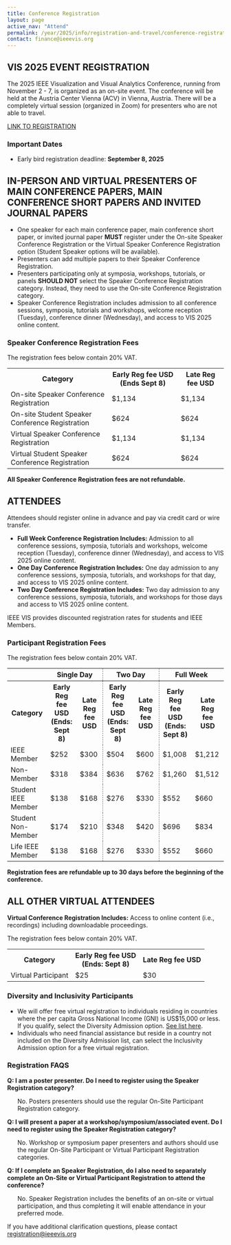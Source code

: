 ```yaml
---
title: Conference Registration
layout: page
active_nav: "Attend"
permalink: /year/2025/info/registration-and-travel/conference-registration
contact: finance@ieeevis.org
---
```


## VIS 2025 EVENT REGISTRATION
The 2025 IEEE Visualization and Visual Analytics Conference, running from November 2 - 7, is organized as an on-site event.
The conference will be held at the Austria Center Vienna (ACV) in Vienna, Austria.
There will be a completely virtual session (organized in Zoom) for presenters who are not able to travel.

<a class="button" href="https://cvent.me/YkREVy" target="_blank"> LINK TO REGISTRATION </a>


### Important Dates
<ul>
<li>Early bird registration deadline: <strong>September 8, 2025</strong></li>
</ul>


## IN-PERSON AND VIRTUAL PRESENTERS OF MAIN CONFERENCE PAPERS, MAIN CONFERENCE SHORT PAPERS AND INVITED JOURNAL PAPERS
<ul>
<li>One speaker for each main conference paper, main conference short paper, or invited journal paper <b>MUST</b> register under the On-site Speaker Conference Registration or the Virtual Speaker Conference Registration option (Student Speaker options will be available).</li>
<li>Presenters can add multiple papers to their Speaker Conference Registration.</li>
<li>Presenters participating only at symposia, workshops, tutorials, or panels <b>SHOULD NOT</b> select the Speaker Conference Registration category. Instead, they need to use the On-site Conference Registration category.</li>
<li>Speaker Conference Registration includes admission to all conference sessions, symposia, tutorials and workshops, welcome reception (Tuesday), conference dinner (Wednesday), and access to VIS 2025 online content.</li>
</ul>


### Speaker Conference Registration Fees

The registration fees below contain 20% VAT.

<table>
<tr>
    <th>Category</th>
    <th>Early Reg fee USD (Ends Sept 8)</th>
    <th>Late Reg fee USD </th>
</tr>
<tr>
    <td>On-site Speaker Conference Registration</td>
    <td>$1,134</td>
    <td>$1,134</td>
</tr>
<tr>
    <td>On-site Student Speaker Conference Registration</td>
    <td>$624</td>
    <td>$624</td>
</tr>
<tr>
    <td>Virtual Speaker Conference Registration</td>
    <td>$1,134</td>
    <td>$1,134</td>
</tr>
<tr>
    <td>Virtual Student Speaker Conference Registration</td>
    <td>$624</td>
    <td>$624</td>
</tr>
</table>

**All Speaker Conference Registration fees are not refundable.**


## ATTENDEES
Attendees should register online in advance and pay via credit card or wire transfer.
<ul>
  <li><b>Full Week Conference Registration Includes:</b> Admission to all conference sessions, symposia, tutorials and workshops, welcome reception (Tuesday), conference dinner (Wednesday), and access to VIS 2025 online content.</li>
<li><b>One Day Conference Registration Includes:</b> One day admission to any conference sessions, symposia, tutorials, and workshops for that day, and access to VIS 2025 online content.</li>
 <li><b>Two Day Conference Registration Includes:</b> Two day admission to any conference sessions, symposia, tutorials, and workshops for those days and access to VIS 2025 online content.</li>
</ul>
IEEE VIS provides discounted registration rates for students and IEEE Members.


### Participant Registration Fees

The registration fees below contain 20% VAT.

<table>
  <tr>
    <th></th>
    <th colspan=2 style="text-align:center; border-right: 1px dashed #a46314;">Single Day</th>
    <th colspan=2 style="text-align:center; border-right: 1px dashed #a46314;">Two Day</th>
    <th colspan=2 style="text-align:center">Full Week</th>
  </tr>
  <tr>
    <th>Category</th>
    <th>Early Reg fee USD<br>(Ends: Sept 8)</th>
    <th style="border-right: 1px dashed #a46314;">Late Reg fee USD</th>
    <th>Early Reg fee USD<br>(Ends: Sept 8)</th>
    <th style="border-right: 1px dashed #a46314;">Late Reg fee USD</th>
    <th>Early Reg fee USD<br>(Ends: Sept 8)</th>
    <th>Late Reg fee USD</th>
  </tr>
<tr>
    <td>IEEE Member</td>
    <td>$252</td>
    <td style="border-right: 1px dashed #a46314;">$300</td>
    <td>$504</td>
    <td style="border-right: 1px dashed #a46314;">$600</td>
    <td>$1,008</td>
    <td>$1,212</td>
</tr>
<tr>
    <td>Non-Member</td>
    <td>$318</td>
    <td style="border-right: 1px dashed #a46314;">$384</td>
    <td>$636</td>
    <td style="border-right: 1px dashed #a46314;">$762</td>
    <td>$1,260</td>
    <td>$1,512</td>
</tr>
<tr>
    <td>Student IEEE Member</td>
    <td>$138</td>
    <td style="border-right: 1px dashed #a46314;">$168</td>
    <td>$276</td>
    <td style="border-right: 1px dashed #a46314;">$330</td>
    <td>$552</td>
    <td>$660</td>
</tr>
<tr>
    <td>Student Non-Member</td>
    <td>$174</td>
    <td style="border-right: 1px dashed #a46314;">$210</td>
    <td>$348</td>
    <td style="border-right: 1px dashed #a46314;">$420</td>
    <td>$696</td>
    <td>$834</td>
</tr>
<tr>
    <td>Life IEEE Member</td>
    <td>$138</td>
    <td style="border-right: 1px dashed #a46314;">$168</td>
    <td>$276</td>
    <td style="border-right: 1px dashed #a46314;">$330</td>
    <td>$552</td>
    <td>$660</td>
</tr>
</table>


**Registration fees are refundable up to 30 days before the beginning of the conference.**

## ALL OTHER VIRTUAL ATTENDEES

<b>Virtual Conference Registration Includes:</b> Access to online content (i.e., recordings) including downloadable proceedings.

The registration fees below contain 20% VAT.

<table>
  <tr>
    <th>Category</th>
    <th>Early Reg fee USD<br>(Ends: Sept 8)</th>
    <th>Late Reg fee USD</th>
  </tr>
<tr>
    <td>Virtual Participant</td>
    <td>$25</td>
    <td>$30</td>
</tr>
</table>


### Diversity and Inclusivity Participants

<ul>
<li>We will offer free virtual registration to individuals residing in countries where the per capita Gross National Income (GNI) is US$15,000 or less.  If you qualify, select the Diversity Admission option. <a href="https://www.ieee.org/membership/join/emember-countries.html">See list here</a>.</li>
<li>Individuals who need financial assistance but reside in a country not included on the Diversity Admission list, can select the Inclusivity Admission option for a free virtual registration.</li>
</ul>


### Registration FAQS

**Q: I am a poster presenter. Do I need to register using the Speaker Registration category?**

<ul>
No. Posters presenters should use the regular On-Site Participant Registration category. 
</ul>

**Q: I will present a paper at a  workshop/symposium/associated event. Do I need to register using the Speaker Registration category?**

<ul>
No. Workshop or symposium paper presenters and authors should use the regular On-Site Participant or Virtual Participant Registration categories. 
</ul>

**Q: If I complete an Speaker Registration, do I also need to separately complete an On-Site or Virtual Participant Registration to attend the conference?**

<ul>
No. Speaker Registration includes the benefits of an on-site or virtual participation, and thus completing it will enable attendance in your preferred mode.
</ul>

If you have additional clarification questions, please contact <a href="mailto:registration@ieeevis.org"> registration@ieeevis.org</a>

